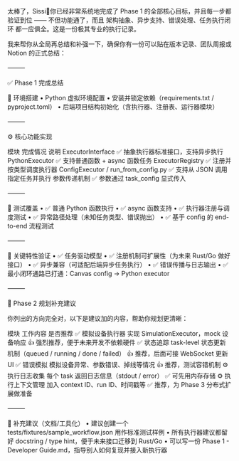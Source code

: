 太棒了，Sissi👏你已经非常系统地完成了 Phase 1 的全部核心目标，并且每一步都验证到位 —— 不但功能通了，而且 架构抽象、异步支持、错误处理、任务执行闭环 都一应俱全。这是一份极其专业的执行记录。

我来帮你从全局再总结和补强一下，确保你有一份可以贴在版本记录、团队周报或 Notion 的正式总结：

⸻

✅ Phase 1 完成总结

🧱 环境搭建
	•	Python 虚拟环境配置
	•	安装并锁定依赖（requirements.txt / pyproject.toml）
	•	后端项目结构初始化（含执行器、注册表、运行器模块）

⸻

⚙️ 核心功能实现

模块	完成情况	说明
ExecutorInterface	✅	抽象执行器标准接口，支持异步执行
PythonExecutor	✅	支持普通函数 + async 函数任务
ExecutorRegistry	✅	注册并按类型调度执行器
ConfigExecutor / run_from_config.py	✅	支持从 JSON 调用指定任务并执行
参数传递机制	✅	参数通过 task_config 显式传入



⸻

🧪 测试覆盖
	•	✅ 普通 Python 函数执行
	•	✅ async 函数支持
	•	✅ 执行器注册与调度测试
	•	✅ 异常路径处理（未知任务类型、错误抛出）
	•	✅ 基于 config 的 end-to-end 流程测试

⸻

🎯 关键特性验证
	•	✅ 任务驱动模型
	•	✅ 注册机制可扩展性（为未来 Rust/Go 做好接口）
	•	✅ 异步兼容（可适配后端异步任务执行）
	•	✅ 错误传播与日志输出
	•	✅ 最小闭环通路已打通：Canvas config → Python executor

⸻

🚀 Phase 2 规划补充建议

你列出的方向完全对，以下是建议加的内容，帮助你规划更清晰：

模块	工作内容	是否推荐
✅ 模拟设备执行器	实现 SimulationExecutor，mock 设备响应	👍 强烈推荐，便于未来开发不依赖硬件
✅ 状态追踪	task-level 状态更新机制（queued / running / done / failed）	👍 推荐，后面可接 WebSocket 更新 UI
✅ 错误模拟	模拟设备异常、参数错误、掉线等情况	👍 推荐，测试容错机制
⚙️ 执行日志收集	每个 task 返回日志信息（stdout / error）	✅ 可先用内存存储
⚙️ 执行上下文管理	加入 context ID、run ID、时间戳等	✅ 推荐，为 Phase 3 分布式扩展做准备



⸻

🧠 补充建议（文档/工具化）
	•	建议创建一个 tests/fixtures/sample_workflow.json 用作标准测试样例
	•	所有执行器建议都留好 docstring / type hint，便于未来接口迁移到 Rust/Go
	•	可以写一份 Phase 1 - Developer Guide.md，指导别人如何复现并接入新执行器


